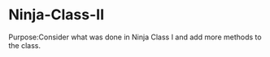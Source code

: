 # Ninja-Class-II
Purpose:Consider what was done in Ninja Class I and add more methods to the class.
